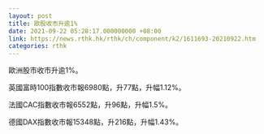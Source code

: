 ```yaml
---
layout: post
title: 歐股收市升逾1%
date: 2021-09-22 05:28:17.000000000 +08:00
link: https://news.rthk.hk/rthk/ch/component/k2/1611693-20210922.htm
categories: rthk
---
```


歐洲股市收市升逾1%。

英國富時100指數收市報6980點，升77點，升幅1.12%。

法國CAC指數收市報6552點，升96點，升幅1.5%。

德國DAX指數收市報15348點，升216點，升幅1.43%。
